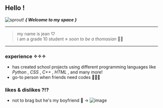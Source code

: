 ## Hello !

![sprout!](https://user-images.githubusercontent.com/90890274/160061652-6d6a5df4-c1d9-4844-9280-dd95b0e57030.gif) ***{ Welcome to my space }*** 

---

> my name is jean ♡ <br />
> i am a grade 10 student ⭐︎
*soon to be a thomasian* 💛🐯

---

### experience ✧✧✧

+ has created school projects using different programming languages like _Python_ , _CSS_ , _C++_ , _HTML_ , and many more!
+ go-to person when friends need codes 👩🏻‍💻

### likes & dislikes ?!?

+ not to brag but he's my boyfriend 👀 -> ![image](https://user-images.githubusercontent.com/90890274/160062647-078a0e1c-5674-4d2a-8c5e-ae873ca083e1.png)

